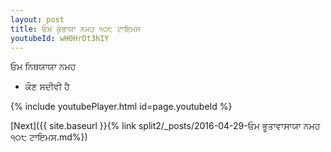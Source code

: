 ```yaml
---
layout: post
title: ਓਮ ਕੁੰਭਾਯਾ ਨਮਹ ੧੦੮ ਟਾਇਮਸ
youtubeId: wH0HrDt3hIY
---
```

 
 
 ਓਮ ਨਿਥਯਾਯਾ ਨਮਹ  
 
 -  ਕੌਣ ਸਦੀਵੀ ਹੈ 
 
  
 
  
 
 
 
 
 
 


{% include youtubePlayer.html id=page.youtubeId %}
 
[Next]({{ site.baseurl }}{% link  split2/_posts/2016-04-29-ਓਮ ਭੂਤਾਵਾਸਾਯਾ ਨਮਹ ੧੦੮ ਟਾਇਮਸ.md%})
 

